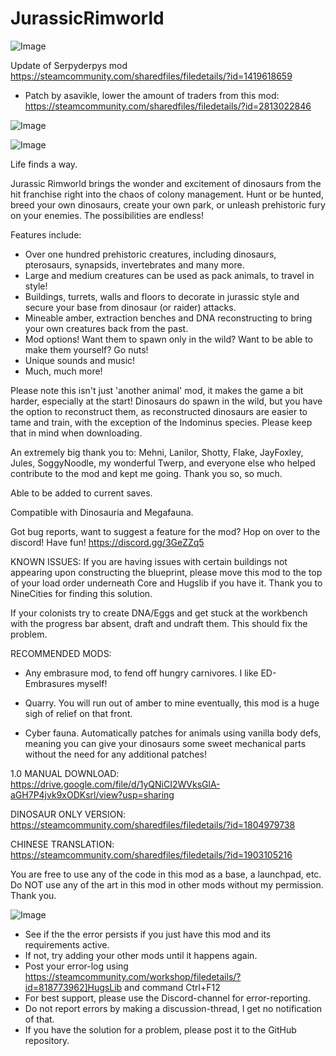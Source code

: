 # JurassicRimworld

![Image](https://i.imgur.com/buuPQel.png)

Update of Serpyderpys mod
https://steamcommunity.com/sharedfiles/filedetails/?id=1419618659

- Patch by asavikle, lower the amount of traders from this mod: https://steamcommunity.com/sharedfiles/filedetails/?id=2813022846

![Image](https://i.imgur.com/pufA0kM.png)

	
![Image](https://i.imgur.com/Z4GOv8H.png)

Life finds a way.

Jurassic Rimworld brings the wonder and excitement of dinosaurs from the hit franchise right into the chaos of colony management. Hunt or be hunted, breed your own dinosaurs, create your own park, or unleash prehistoric fury on your enemies. The possibilities are endless!

Features include:
- Over one hundred prehistoric creatures, including dinosaurs, pterosaurs, synapsids, invertebrates and many more.
- Large and medium creatures can be used as pack animals, to travel in style!
- Buildings, turrets, walls and floors to decorate in jurassic style and secure your base from dinosaur (or raider) attacks.
- Mineable amber, extraction benches and DNA reconstructing to bring your own creatures back from the past.
- Mod options! Want them to spawn only in the wild? Want to be able to make them yourself? Go nuts!
- Unique sounds and music!
- Much, much more!

Please note this isn't just 'another animal' mod, it makes the game a bit harder, especially at the start! Dinosaurs do spawn in the wild, but you have the option to reconstruct them, as reconstructed dinosaurs are easier to tame and train, with the exception of the Indominus species. Please keep that in mind when downloading.

An extremely big thank you to: Mehni, Lanilor, Shotty, Flake, JayFoxley, Jules, SoggyNoodle, my wonderful Twerp, and everyone else who helped contribute to the mod and kept me going. Thank you so, so much.

Able to be added to current saves.

Compatible with Dinosauria and Megafauna.

Got bug reports, want to suggest a feature for the mod? Hop on over to the discord! Have fun! https://discord.gg/3GeZZq5

KNOWN ISSUES:
If you are having issues with certain buildings not appearing upon constructing the blueprint, please move this mod to the top of your load order underneath Core and Hugslib if you have it. Thank you to NineCities for finding this solution.

If your colonists try to create DNA/Eggs and get stuck at the workbench with the progress bar absent, draft and undraft them. This should fix the problem.

RECOMMENDED MODS:
- Any embrasure mod, to fend off hungry carnivores. I like ED-Embrasures myself!

- Quarry. You will run out of amber to mine eventually, this mod is a huge sigh of relief on that front.

- Cyber fauna. Automatically patches for animals using vanilla body defs, meaning you can give your dinosaurs some sweet mechanical parts without the need for any additional patches!

1.0 MANUAL DOWNLOAD:
https://drive.google.com/file/d/1yQNiCI2WVksGlA-aGH7P4jvk9xODKsrl/view?usp=sharing

DINOSAUR ONLY VERSION:
https://steamcommunity.com/sharedfiles/filedetails/?id=1804979738

CHINESE TRANSLATION:
https://steamcommunity.com/sharedfiles/filedetails/?id=1903105216

You are free to use any of the code in this mod as a base, a launchpad, etc.
Do NOT use any of the art in this mod in other mods without my permission. Thank you.

![Image](https://i.imgur.com/PwoNOj4.png)



-  See if the the error persists if you just have this mod and its requirements active.
-  If not, try adding your other mods until it happens again.
-  Post your error-log using https://steamcommunity.com/workshop/filedetails/?id=818773962]HugsLib and command Ctrl+F12
-  For best support, please use the Discord-channel for error-reporting.
-  Do not report errors by making a discussion-thread, I get no notification of that.
-  If you have the solution for a problem, please post it to the GitHub repository.




